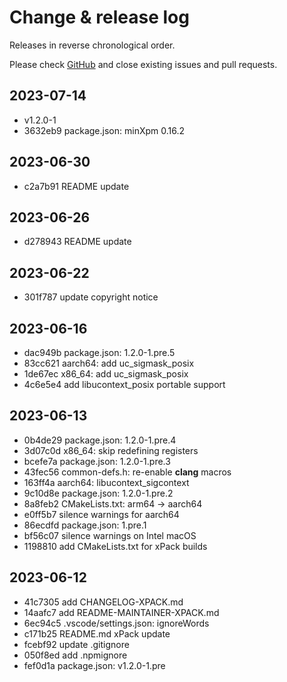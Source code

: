 # Change & release log

Releases in reverse chronological order.

Please check
[GitHub](https://github.com/xpack-3rd-party/libucontext-xpack/issues/)
and close existing issues and pull requests.

## 2023-07-14

* v1.2.0-1
* 3632eb9 package.json: minXpm 0.16.2

## 2023-06-30

* c2a7b91 README update

## 2023-06-26

* d278943 README update

## 2023-06-22

* 301f787 update copyright notice

## 2023-06-16

* dac949b package.json: 1.2.0-1.pre.5
* 83cc621 aarch64: add uc_sigmask_posix
* 1de67ec x86_64: add uc_sigmask_posix
* 4c6e5e4 add libucontext_posix portable support

## 2023-06-13

* 0b4de29 package.json: 1.2.0-1.pre.4
* 3d07c0d x86_64: skip redefining registers
* bcefe7a package.json: 1.2.0-1.pre.3
* 43fec56 common-defs.h: re-enable __clang__ macros
* 163ff4a aarch64: libucontext_sigcontext
* 9c10d8e package.json: 1.2.0-1.pre.2
* 8a8feb2 CMakeLists.txt: arm64 -> aarch64
* e0ff5b7 silence warnings for aarch64
* 86ecdfd package.json: 1.pre.1
* bf56c07 silence warnings on Intel macOS
* 1198810 add CMakeLists.txt for xPack builds

## 2023-06-12

* 41c7305 add CHANGELOG-XPACK.md
* 14aafc7 add README-MAINTAINER-XPACK.md
* 6ec94c5 .vscode/settings.json: ignoreWords
* c171b25 README.md xPack update
* fcebf92 update .gitignore
* 050f8ed add .npmignore
* fef0d1a package.json:  v1.2.0-1.pre
